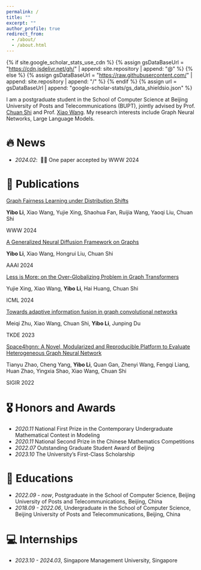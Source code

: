 ```yaml
---
permalink: /
title: ""
excerpt: ""
author_profile: true
redirect_from: 
  - /about/
  - /about.html
---
```


{% if site.google_scholar_stats_use_cdn %}
{% assign gsDataBaseUrl = "https://cdn.jsdelivr.net/gh/" | append: site.repository | append: "@" %}
{% else %}
{% assign gsDataBaseUrl = "https://raw.githubusercontent.com/" | append: site.repository | append: "/" %}
{% endif %}
{% assign url = gsDataBaseUrl | append: "google-scholar-stats/gs_data_shieldsio.json" %}

<span class='anchor' id='about-me'></span>

I am a postgraduate student in the School of Computer Science at Beijing University of Posts and Telecommunications (BUPT), jointly advised by Prof. [Chuan Shi](http://www.shichuan.org/) and Prof. [Xiao Wang](https://wangxiaocs.github.io/). My research interests include Graph Neural Networks, Large Language Models. 


# 🔥 News
- *2024.02*: &nbsp;🎉🎉 One paper accepted by WWW 2024

# 📝 Publications 

[Graph Fairness Learning under Distribution Shifts](https://arxiv.org/pdf/2401.16784)

**Yibo Li**, Xiao Wang, Yujie Xing, Shaohua Fan, Ruijia Wang, Yaoqi Liu, Chuan Shi

WWW 2024

[A Generalized Neural Diffusion Framework on Graphs](https://ojs.aaai.org/index.php/AAAI/article/view/28716/29384)

**Yibo Li**, Xiao Wang, Hongrui Liu, Chuan Shi

AAAI 2024

[Less is More: on the Over-Globalizing Problem in Graph Transformers](https://arxiv.org/pdf/2405.01102)

Yujie Xing, Xiao Wang, **Yibo Li**, Hai Huang, Chuan Shi

ICML 2024

[Towards adaptive information fusion in graph convolutional networks](https://ieeexplore.ieee.org/abstract/document/10113741)

Meiqi Zhu, Xiao Wang, Chuan Shi, **Yibo Li**, Junping Du

TKDE 2023

[Space4hgnn: A Novel, Modularized and Reproducible Platform to Evaluate Heterogeneous Graph Neural Network](https://arxiv.org/pdf/2202.09177)

Tianyu Zhao, Cheng Yang, **Yibo Li**, Quan Gan, Zhenyi Wang, Fengqi Liang, Huan Zhao, Yingxia Shao, Xiao Wang, Chuan Shi

SIGIR 2022

# 🎖 Honors and Awards
- *2020.11* National First Prize in the Contemporary Undergraduate Mathematical Contest in Modeling
- *2020.11* National Second Prize in the Chinese Mathematics Competitions
- *2022.07* Outstanding Graduate Student Award of Beijing
- *2023.10* The University’s First-Class Scholarship

# 📖 Educations
- *2022.09 - now*, Postgraduate in the School of Computer Science, Beijing University of Posts and Telecommunications, Beijing, China
- *2018.09 - 2022.06*, Undergraduate in the School of Computer Science, Beijing University of Posts and Telecommunications, Beijing, China

# 💻 Internships
- *2023.10 - 2024.03*, Singapore Management University, Singapore
